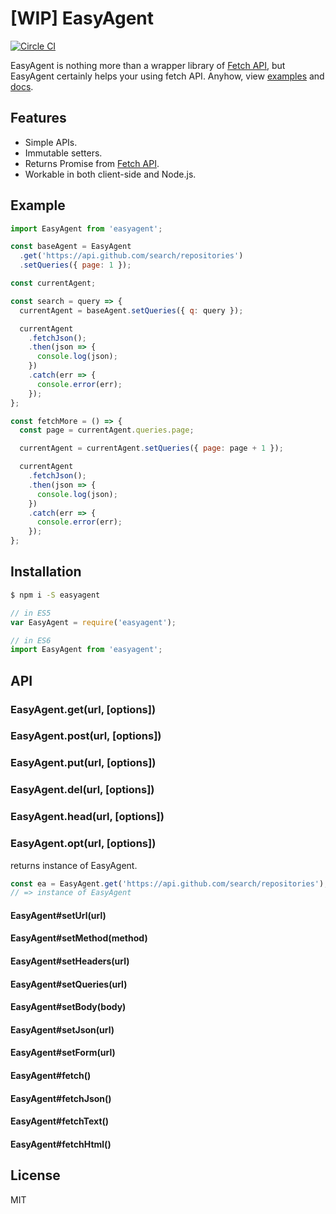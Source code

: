 # [WIP] EasyAgent

[![Circle CI](https://circleci.com/gh/axross/easyagent.svg?style=svg)](https://circleci.com/gh/axross/easyagent)

EasyAgent is nothing more than a wrapper library of [Fetch API](https://fetch.spec.whatwg.org/), but EasyAgent certainly helps your using fetch API. Anyhow, view [examples](#examples) and [docs](#installation).

## Features

- Simple APIs.
- Immutable setters.
- Returns Promise from [Fetch API](https://fetch.spec.whatwg.org/).
- Workable in both client-side and Node.js.

## Example

```javascript
import EasyAgent from 'easyagent';

const baseAgent = EasyAgent
  .get('https://api.github.com/search/repositories')
  .setQueries({ page: 1 });

const currentAgent;

const search = query => {
  currentAgent = baseAgent.setQueries({ q: query });

  currentAgent
    .fetchJson();
    .then(json => {
      console.log(json);
    })
    .catch(err => {
      console.error(err);
    });
};

const fetchMore = () => {
  const page = currentAgent.queries.page;

  currentAgent = currentAgent.setQueries({ page: page + 1 });

  currentAgent
    .fetchJson();
    .then(json => {
      console.log(json);
    })
    .catch(err => {
      console.error(err);
    });
};
```

## Installation

```sh
$ npm i -S easyagent
```

```javascript
// in ES5
var EasyAgent = require('easyagent');

// in ES6
import EasyAgent from 'easyagent';
```

## API

### EasyAgent.get(url, [options])
### EasyAgent.post(url, [options])
### EasyAgent.put(url, [options])
### EasyAgent.del(url, [options])
### EasyAgent.head(url, [options])
### EasyAgent.opt(url, [options])

returns instance of EasyAgent.

```javascript
const ea = EasyAgent.get('https://api.github.com/search/repositories');
// => instance of EasyAgent
```

#### EasyAgent#setUrl(url)
#### EasyAgent#setMethod(method)
#### EasyAgent#setHeaders(url)
#### EasyAgent#setQueries(url)
#### EasyAgent#setBody(body)
#### EasyAgent#setJson(url)
#### EasyAgent#setForm(url)

#### EasyAgent#fetch()
#### EasyAgent#fetchJson()
#### EasyAgent#fetchText()
#### EasyAgent#fetchHtml()

## License

MIT
